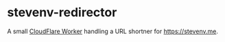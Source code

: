 # stevenv-redirector

A small [CloudFlare Worker](https://www.cloudflare.com/products/cloudflare-workers/) handling a URL shortner for https://stevenv.me.
